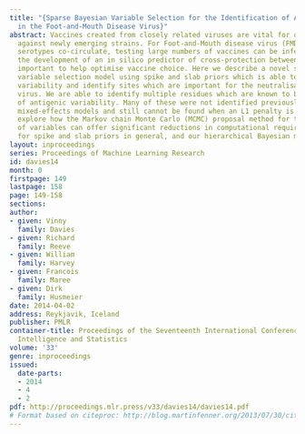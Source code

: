 ```yaml
---
title: "{Sparse Bayesian Variable Selection for the Identification of Antigenic Variability
  in the Foot-and-Mouth Disease Virus}"
abstract: Vaccines created from closely related viruses are vital for offering protection
  against newly emerging strains. For Foot-and-Mouth disease virus (FMDV), where multiple
  serotypes co-circulate, testing large numbers of vaccines can be infeasible. Therefore
  the development of an in silico predictor of cross-protection between strains is
  important to help optimise vaccine choice. Here we describe a novel sparse Bayesian
  variable selection model using spike and slab priors which is able to predict antigenic
  variability and identify sites which are important for the neutralisation of the
  virus. We are able to identify multiple residues which are known to be key indicators
  of antigenic variability. Many of these were not identified previously using Frequentist
  mixed-effects models and still cannot be found when an L1 penalty is used. We further
  explore how the Markov chain Monte Carlo (MCMC) proposal method for the inclusion
  of variables can offer significant reductions in computational requirements, both
  for spike and slab priors in general, and our hierarchical Bayesian model in particular.
layout: inproceedings
series: Proceedings of Machine Learning Research
id: davies14
month: 0
firstpage: 149
lastpage: 158
page: 149-158
sections: 
author:
- given: Vinny
  family: Davies
- given: Richard
  family: Reeve
- given: William
  family: Harvey
- given: Francois
  family: Maree
- given: Dirk
  family: Husmeier
date: 2014-04-02
address: Reykjavik, Iceland
publisher: PMLR
container-title: Proceedings of the Seventeenth International Conference on Artificial
  Intelligence and Statistics
volume: '33'
genre: inproceedings
issued:
  date-parts:
  - 2014
  - 4
  - 2
pdf: http://proceedings.mlr.press/v33/davies14/davies14.pdf
# Format based on citeproc: http://blog.martinfenner.org/2013/07/30/citeproc-yaml-for-bibliographies/
---
```


